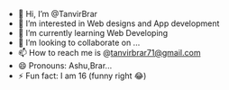 - 👋 Hi, I’m @TanvirBrar
- 👀 I’m interested in Web designs and App development
- 🌱 I’m currently learning Web Developing
- 💞️ I’m looking to collaborate on ...
- 📫 How to reach me is @tanvirbrar71@gmail.com
- 😄 Pronouns: Ashu,Brar...
- ⚡ Fun fact: I am 16 (funny right 😂)

<!---
TanvirBrar/TanvirBrar is a ✨ special ✨ repository because its `README.md` (this file) appears on your GitHub profile.
You can click the Preview link to take a look at your changes.
--->
